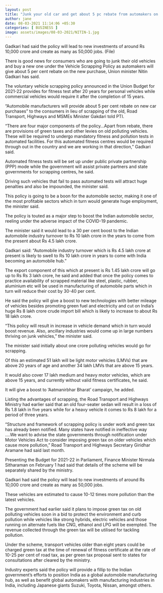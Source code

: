```yaml
---
layout: post
title: "Junk your old car and get about 5 pc rebate from automakers on new purchase: Nitin Gadkari"
author: jane 
date: 08-03-2021 11:14:06 +05:30 
categories: [ BUSINESS ] 
image: assets/images/08-03-2021/NITIN-1.jpg
---
```

Gadkari had said the policy will lead to new investments of around Rs 10,000 crore and create as many as 50,000 jobs. (File)

There is good news for consumers who are going to junk their old vehicles and buy a new one under the Vehicle Scrapping Policy as automakers will give about 5 per cent rebate on the new purchase, Union minister Nitin Gadkari has said.

The voluntary vehicle scrapping policy announced in the Union Budget for 2021-22 provides for fitness test after 20 years for personal vehicles while commercial vehicles would require it after the completion of 15 years.

“Automobile manufacturers will provide about 5 per cent rebate on new car purchases” to the consumers in lieu of scrapping of the old, Road Transport, Highways and MSMEs Minister Gakdari told PTI.

“There are four major components of the policy…Apart from rebate, there are provisions of green taxes and other levies on old polluting vehicles. These will be required to undergo mandatory fitness and pollution tests in automated facilities. For this automated fitness centres would be required through out in the country and we are working in that direction,” Gadkari said.

Automated fitness tests will be set up under public private partnership (PPP) mode while the government will assist private partners and state governments for scrapping centres, he said.

Driving such vehicles that fail to pass automated tests will attract huge penalties and also be impounded, the minister said.

This policy is going to be a boon for the automobile sector, making it one of the most profitable sectors which in turn would generate huge employment, the minister said.

The policy is touted as a major step to boost the Indian automobile sector, reeling under the adverse impact of the COVID-19 pandemic.

The minister said it would lead to a 30 per cent boost to the Indian automobile industry turnover to Rs 10 lakh crore in the years to come from the present about Rs 4.5 lakh crore.

Gadkari said: “Automobile industry turnover which is Rs 4.5 lakh crore at present is likely to swell to Rs 10 lakh crore in years to come with India becoming an automobile hub.”

The export component of this which at present is Rs 1.45 lakh crore will go up to Rs Rs 3 lakh crore, he said and added that once the policy comes to practice availability of scrapped material like steel, plastic, rubber, aluminium etc will be used in manufacturing of automobile parts which in turn will reduce their cost by 30-40 per cent.

He said the policy will give a boost to new technologies with better mileage of vehicles besides promoting green fuel and electricity and cut on India’s huge Rs 8 lakh crore crude import bill which is likely to increase to about Rs 18 lakh crore.

“This policy will result in increase in vehicle demand which in turn would boost revenue. Also, ancillary industries would come up in large numbers thriving on junk vehicles,” the minister said.

The minister said initially about one crore polluting vehicles would go for scrapping.

Of this an estimated 51 lakh will be light motor vehicles (LMVs) that are above 20 years of age and another 34 lakh LMVs that are above 15 years.

It would also cover 17 lakh medium and heavy motor vehicles, which are above 15 years, and currently without valid fitness certificates, he said.

It will give a boost to ‘Aatmanirbhar Bharat’ campaign, he added.

Listing the advantages of scrapping, the Road Transport and Highways Ministry had earlier said that an old four-seater sedan will result in a loss of Rs 1.8 lakh in five years while for a heavy vehicle it comes to Rs 8 lakh for a period of three years.

“Structure and framework of scrapping policy is under work and green tax has already been notified. Many states have notified in ineffective way ….We want to advise the state governments through notification under Motor Vehicles Act to consider imposing green tax on older vehicles which cause more pollution,” Road Transport and Highways Secretary Giridhar Aramane had said last month.

Presenting the Budget for 2021-22 in Parliament, Finance Minister Nirmala Sitharaman on February 1 had said that details of the scheme will be separately shared by the ministry.

Gadkari had said the policy will lead to new investments of around Rs 10,000 crore and create as many as 50,000 jobs.

These vehicles are estimated to cause 10-12 times more pollution than the latest vehicles.

The government had earlier said it plans to impose green tax on old polluting vehicles soon in a bid to protect the environment and curb pollution while vehicles like strong hybrids, electric vehicles and those running on alternate fuels like CNG, ethanol and LPG will be exempted. The revenue collected through the green tax will be utilised for tackling pollution.

Under the scheme, transport vehicles older than eight years could be charged green tax at the time of renewal of fitness certificate at the rate of 10-25 per cent of road tax, as per green tax proposal sent to states for consultations after cleared by the ministry.

Industry experts said the policy will provide a fillip to the Indian government’s efforts to position India as a global automobile manufacturing hub, as well as benefit global automakers with manufacturing industries in India, including Japanese giants Suzuki, Toyota, Nissan, amongst others.
